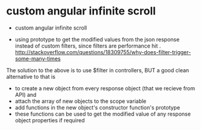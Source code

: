 # custom angular infinite scroll

  - custom angular infinite scroll
  
  - using prototype to get the modified values from the json response instead of custom filters, since filters are performance hit .
  http://stackoverflow.com/questions/18309755/why-does-filter-trigger-some-many-times
  
  The solution to the above is to use $filter in controllers, BUT a good clean alternative to that is 
   - to create a new object from every response object (that we recieve from API) and 
   - attach the array of new objects to the scope variable
   - add functions in the new object's constructor function's prototype 
   - these functions can be used to get the modified value of any response object properties if required

